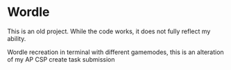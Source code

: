 # Wordle
This is an old project. While the code works, it does not fully reflect my ability.

Wordle recreation in terminal with different gamemodes, this is an alteration of my AP CSP create task submission
